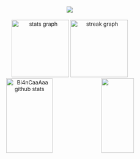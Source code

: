 <h1 align="center">
    <img src="https://readme-typing-svg.herokuapp.com/?color=white=font=Righteous&size=35&center=true&vCenter=true&width=500&height=70&duration=4000&lines=+Bem+Vindo!+;+Sou+o+Felipe+Garcia+;+🤍🤍🤍" />
</h1>



<div align="center">
  <img src="https://github-readme-stats.vercel.app/api?username=Bi4nCaaAaa&hide_title=false&hide_rank=false&show_icons=true&include_all_commits=true&count_private=true&disable_animations=false&theme=react&locale=en&hide_border=false&order=1" height="150" alt="stats graph"  />
  <img src="https://streak-stats.demolab.com?user=Bi4nCaaAaa&locale=en&mode=daily&theme=react&hide_border=false&border_radius=5&order=3" height="150" alt="streak graph"  />
</div>


<div align="center"> 
    
  <img width="49%" height="195px" src="https://github-readme-stats.vercel.app/api?username=Bi4nCaaAaa&theme=graywhite&show_icons=true&count_private=true&hide_border=true&title_color=cdd2ff&icon_color=444455&text_color=cdd2ff&bg_color=0d1117" alt="Bi4nCaaAaa github stats" /> 
  <img width="41%" height="195px" src="https://github-readme-stats.vercel.app/api/top-langs/?username=Bi4nCaaAaa&theme=graywhite&layout=compact&hide_border=true&title_color=cdd2ff&text_color=cdd2ff&bg_color=0d1117" />

</div> 

<div align="center"> 


